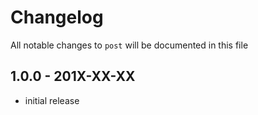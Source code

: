 # Changelog

All notable changes to `post` will be documented in this file

## 1.0.0 - 201X-XX-XX

- initial release
